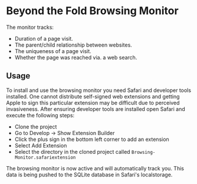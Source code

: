 # Beyond the Fold Browsing Monitor

The monitor tracks:
- Duration of a page visit.
- The parent/child relationship between websites.
- The uniqueness of a page visit.
- Whether the page was reached via. a web search.

## Usage

To install and use the browsing monitor you need Safari and developer tools installed.
One cannot distribute self-signed web extensions and getting Apple to sign this
particular extension may be difficult due to perceived invasiveness. After
ensuring developer tools are installed open Safari and execute the following steps:

- Clone the project
- Go to Develop -> Show Extension Builder
- Click the plus sign in the bottom left corner to add an extension
- Select Add Extension 
- Select the directory in the cloned project called `Browsing-Monitor.safariextension`

The browsing monitor is now active and will automatically track you. This data
is being pushed to the SQLite database in Safari's localstorage.

